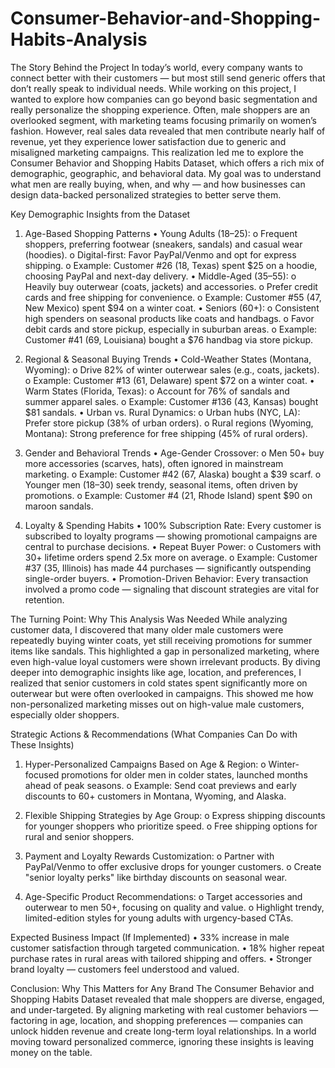# Consumer-Behavior-and-Shopping-Habits-Analysis

The Story Behind the Project
In today’s world, every company wants to connect better with their customers — but most still send generic offers that don’t really speak to individual needs. While working on this project, I wanted to explore how companies can go beyond basic segmentation and really personalize the shopping experience.
Often, male shoppers are an overlooked segment, with marketing teams focusing primarily on women’s fashion. However, real sales data revealed that men contribute nearly half of revenue, yet they experience lower satisfaction due to generic and misaligned marketing campaigns.
This realization led me to explore the Consumer Behavior and Shopping Habits Dataset, which offers a rich mix of demographic, geographic, and behavioral data. My goal was to understand what men are really buying, when, and why — and how businesses can design data-backed personalized strategies to better serve them.

Key Demographic Insights from the Dataset
1. Age-Based Shopping Patterns
•	Young Adults (18–25): 
  o	Frequent shoppers, preferring footwear (sneakers, sandals) and casual wear (hoodies).
  o	Digital-first: Favor PayPal/Venmo and opt for express shipping.
  o	Example: Customer #26 (18, Texas) spent $25 on a hoodie, choosing PayPal and next-day delivery.
•	Middle-Aged (35–55): 
  o	Heavily buy outerwear (coats, jackets) and accessories.
  o	Prefer credit cards and free shipping for convenience.
  o	Example: Customer #55 (47, New Mexico) spent $94 on a winter coat.
•	Seniors (60+): 
  o	Consistent high spenders on seasonal products like coats and handbags.
  o	Favor debit cards and store pickup, especially in suburban areas.
  o	Example: Customer #41 (69, Louisiana) bought a $76 handbag via store pickup.

2. Regional & Seasonal Buying Trends
•	Cold-Weather States (Montana, Wyoming): 
  o	Drive 82% of winter outerwear sales (e.g., coats, jackets).
  o	Example: Customer #13 (61, Delaware) spent $72 on a winter coat.
•	Warm States (Florida, Texas): 
  o	Account for 76% of sandals and summer apparel sales.
  o	Example: Customer #136 (43, Kansas) bought $81 sandals.
•	Urban vs. Rural Dynamics: 
  o	Urban hubs (NYC, LA): Prefer store pickup (38% of urban orders).
  o	Rural regions (Wyoming, Montana): Strong preference for free shipping (45% of rural orders).

3. Gender and Behavioral Trends
•	Age-Gender Crossover: 
  o	Men 50+ buy more accessories (scarves, hats), often ignored in mainstream marketing.
  o	Example: Customer #42 (67, Alaska) bought a $39 scarf.
  o	Younger men (18–30) seek trendy, seasonal items, often driven by promotions.
  o	Example: Customer #4 (21, Rhode Island) spent $90 on maroon sandals.

4. Loyalty & Spending Habits
•	100% Subscription Rate: Every customer is subscribed to loyalty programs — showing promotional campaigns are central to purchase decisions.
•	Repeat Buyer Power: 
  o	Customers with 30+ lifetime orders spend 2.5x more on average.
  o	Example: Customer #37 (35, Illinois) has made 44 purchases — significantly outspending single-order buyers.
•	Promotion-Driven Behavior: Every transaction involved a promo code — signaling that discount strategies are vital for retention.

The Turning Point: Why This Analysis Was Needed
While analyzing customer data, I discovered that many older male customers were repeatedly buying winter coats, yet still receiving promotions for summer items like sandals. This highlighted a gap in personalized marketing, where even high-value loyal customers were shown irrelevant products.
By diving deeper into demographic insights like age, location, and preferences, I realized that senior customers in cold states spent significantly more on outerwear but were often overlooked in campaigns.
This showed me how non-personalized marketing misses out on high-value male customers, especially older shoppers.

Strategic Actions & Recommendations (What Companies Can Do with These Insights)
1.	Hyper-Personalized Campaigns Based on Age & Region:
  o	Winter-focused promotions for older men in colder states, launched months ahead of peak seasons.
  o	Example: Send coat previews and early discounts to 60+ customers in Montana, Wyoming, and Alaska.

2.	Flexible Shipping Strategies by Age Group:
  o	Express shipping discounts for younger shoppers who prioritize speed.
  o	Free shipping options for rural and senior shoppers.

3.	Payment and Loyalty Rewards Customization:
  o	Partner with PayPal/Venmo to offer exclusive drops for younger customers.
  o	Create "senior loyalty perks" like birthday discounts on seasonal wear.

4.	Age-Specific Product Recommendations:
  o	Target accessories and outerwear to men 50+, focusing on quality and value.
  o	Highlight trendy, limited-edition styles for young adults with urgency-based CTAs.

Expected Business Impact (If Implemented)
•	33% increase in male customer satisfaction through targeted communication.
•	18% higher repeat purchase rates in rural areas with tailored shipping and offers.
•	Stronger brand loyalty — customers feel understood and valued.

Conclusion: Why This Matters for Any Brand
The Consumer Behavior and Shopping Habits Dataset revealed that male shoppers are diverse, engaged, and under-targeted. By aligning marketing with real customer behaviors — factoring in age, location, and shopping preferences — companies can unlock hidden revenue and create long-term loyal relationships.
In a world moving toward personalized commerce, ignoring these insights is leaving money on the table.
